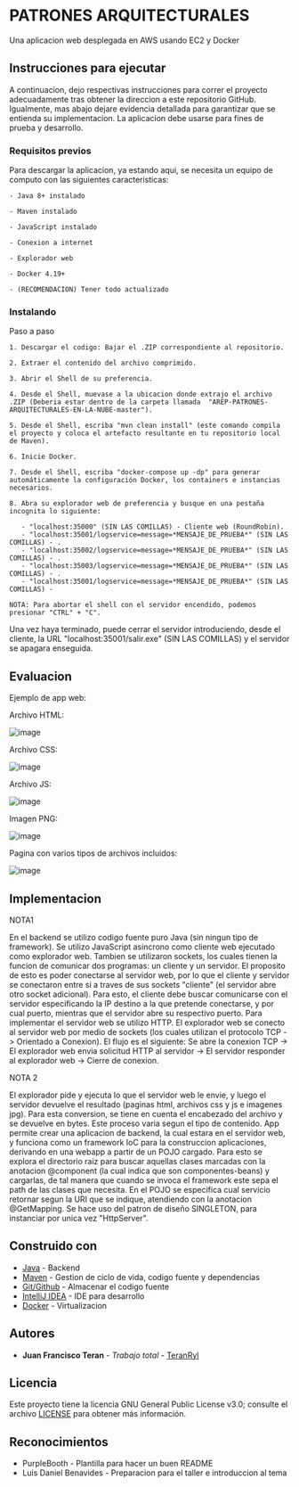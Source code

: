 # PATRONES ARQUITECTURALES
Una aplicacion web desplegada en AWS usando EC2 y Docker

## Instrucciones para ejecutar

A continuacion, dejo respectivas instrucciones para correr el proyecto adecuadamente tras obtener la direccion a este repositorio GitHub. Igualmente, mas abajo dejare evidencia detallada para garantizar que se entienda su implementacion. La aplicacion debe usarse para fines de prueba y desarrollo.

### Requisitos previos

Para descargar la aplicacion, ya estando aqui, se necesita un equipo de computo con las siguientes caracteristicas:

```
- Java 8+ instalado

- Maven instalado

- JavaScript instalado

- Conexion a internet

- Explorador web

- Docker 4.19+

- (RECOMENDACION) Tener todo actualizado
```

### Instalando

Paso a paso

```
1. Descargar el codigo: Bajar el .ZIP correspondiente al repositorio.

2. Extraer el contenido del archivo comprimido.

3. Abrir el Shell de su preferencia.

4. Desde el Shell, muevase a la ubicacion donde extrajo el archivo .ZIP (Deberia estar dentro de la carpeta llamada  "AREP-PATRONES-ARQUITECTURALES-EN-LA-NUBE-master").

5. Desde el Shell, escriba "mvn clean install" (este comando compila el proyecto y coloca el artefacto resultante en tu repositorio local de Maven).

6. Inicie Docker.

7. Desde el Shell, escriba "docker-compose up -dp" para generar automáticamente la configuración Docker, los containers e instancias necesarios.

8. Abra su explorador web de preferencia y busque en una pestaña incognita lo siguiente:
   
   - "localhost:35000" (SIN LAS COMILLAS) - Cliente web (RoundRobin).
   - "localhost:35001/logservice=message=*MENSAJE_DE_PRUEBA*" (SIN LAS COMILLAS) - .
   - "localhost:35002/logservice=message=*MENSAJE_DE_PRUEBA*" (SIN LAS COMILLAS) - .
   - "localhost:35003/logservice=message=*MENSAJE_DE_PRUEBA*" (SIN LAS COMILLAS) - .
   - "localhost:35001/logservice=message=*MENSAJE_DE_PRUEBA*" (SIN LAS COMILLAS) - 

NOTA: Para abortar el shell con el servidor encendido, podemos presionar "CTRL" + "C".
```

Una vez haya terminado, puede cerrar el servidor introduciendo, desde el cliente, la URL "localhost:35001/salir.exe" (SIN LAS COMILLAS) y el servidor se apagara enseguida.



## Evaluacion

Ejemplo de app web:

Archivo HTML:

![image](https://github.com/TeranRyl/ARQUITECTURAS-EMPRESARIALES-TALLER-4/assets/81679109/26d18117-6a9d-4b35-b3f8-296f4c70e8f5)


Archivo CSS:

![image](https://github.com/TeranRyl/ARQUITECTURAS-EMPRESARIALES-TALLER-4/assets/81679109/1f416977-6a2a-4e81-958f-ac7978a71136)


Archivo JS:

![image](https://github.com/TeranRyl/ARQUITECTURAS-EMPRESARIALES-TALLER-4/assets/81679109/7c0fdbd3-ac39-4a77-abad-bbce4562cf72)


Imagen PNG:

![image](https://github.com/TeranRyl/ARQUITECTURAS-EMPRESARIALES-TALLER-4/assets/81679109/b38e86a6-a725-4d9d-881a-78b6df1342d5)


Pagina con varios tipos de archivos incluidos:

![image](https://github.com/TeranRyl/ARQUITECTURAS-EMPRESARIALES-TALLER-4/assets/81679109/516ab361-97e6-48ae-8226-ee04b495c880)










## Implementacion

NOTA1

En el backend se utilizo codigo fuente puro Java (sin ningun tipo de framework). Se utilizo JavaScript asincrono como cliente web ejecutado como explorador web.
Tambien se utilizaron sockets, los cuales tienen la funcion de comunicar dos programas: un cliente y un servidor. El proposito de esto es poder conectarse al servidor web, por lo que el cliente y servidor se conectaron entre si a traves de sus sockets "cliente" (el servidor abre otro socket adicional). Para esto, el cliente debe buscar comunicarse con el servidor especificando la IP destino a la que pretende conectarse, y por cual puerto, mientras que el servidor abre su respectivo puerto.
Para implementar el servidor web se utilizo HTTP.
El explorador web se conecto al servidor web por medio de sockets (los cuales utilizan el protocolo TCP -> Orientado a Conexion).
El flujo es el siguiente: Se abre la conexion TCP -> El explorador web envia solicitud HTTP al servidor -> El servidor responder al explorador web -> Cierre de conexion.


NOTA 2

El explorador pide y ejecuta lo que el servidor web le envie, y luego el servidor devuelve el resultado (paginas html, archivos css y js e imagenes jpg).
Para esta conversion, se tiene en cuenta el encabezado del archivo y se devuelve en bytes. Este proceso varia segun el tipo de contenido.
App permite crear una aplicacion de backend, la cual estara en el servidor web, y funciona como un framework IoC para la construccion aplicaciones, derivando en una webapp a partir de un POJO cargado. Para esto se explora el directorio raiz para buscar aquellas clases marcadas con la anotacion @component (la cual indica que son componentes-beans) y cargarlas, de tal manera que cuando se invoca el framework este sepa el path de las clases que necesita. En el POJO se especifica cual servicio retornar segun la URI que se indique, atendiendo con la anotacion @GetMapping.
Se hace uso del patron de diseño SINGLETON, para instanciar por unica vez "HttpServer".



## Construido con

* [Java](https://www.oracle.com/co/java/) - Backend
* [Maven](https://maven.apache.org/) - Gestion de ciclo de vida, codigo fuente y dependencias
* [Git/Github](https://git-scm.com/) - Almacenar el codigo fuente
* [IntelliJ IDEA](https://www.jetbrains.com/idea/) - IDE para desarrollo
* [Docker](https://www.docker.com/) - Virtualizacion

## Autores

* **Juan Francisco Teran** - *Trabajo total* - [TeranRyl](https://github.com/TeranRyl)

## Licencia

Este proyecto tiene la licencia GNU General Public License v3.0; consulte el archivo [LICENSE](LICENSE.txt) para obtener más información.

## Reconocimientos

* PurpleBooth - Plantilla para hacer un buen README
* Luis Daniel Benavides - Preparacion para el taller e introduccion al tema

